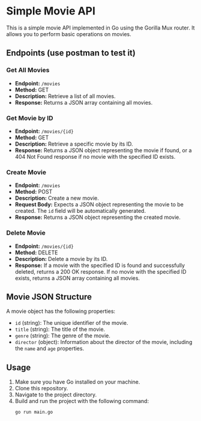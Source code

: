 # Simple Movie API

This is a simple movie API implemented in Go using the Gorilla Mux router. It allows you to perform basic operations on movies.

## Endpoints (use postman to test it)

### Get All Movies

- **Endpoint:** `/movies`
- **Method:** GET
- **Description:** Retrieve a list of all movies.
- **Response:** Returns a JSON array containing all movies.

### Get Movie by ID

- **Endpoint:** `/movies/{id}`
- **Method:** GET
- **Description:** Retrieve a specific movie by its ID.
- **Response:** Returns a JSON object representing the movie if found, or a 404 Not Found response if no movie with the specified ID exists.

### Create Movie

- **Endpoint:** `/movies`
- **Method:** POST
- **Description:** Create a new movie.
- **Request Body:** Expects a JSON object representing the movie to be created. The `id` field will be automatically generated.
- **Response:** Returns a JSON object representing the created movie.

### Delete Movie

- **Endpoint:** `/movies/{id}`
- **Method:** DELETE
- **Description:** Delete a movie by its ID.
- **Response:** If a movie with the specified ID is found and successfully deleted, returns a 200 OK response. If no movie with the specified ID exists, returns a JSON array containing all movies.

## Movie JSON Structure

A movie object has the following properties:

- `id` (string): The unique identifier of the movie.
- `title` (string): The title of the movie.
- `genre` (string): The genre of the movie.
- `director` (object): Information about the director of the movie, including the `name` and `age` properties.

## Usage

1. Make sure you have Go installed on your machine.
2. Clone this repository.
3. Navigate to the project directory.
4. Build and run the project with the following command:
   ```shell
   go run main.go
   ```
